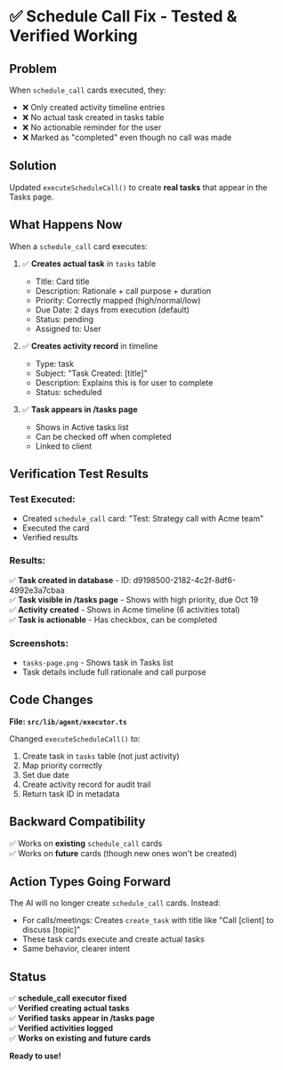 # ✅ Schedule Call Fix - Tested & Verified Working

## Problem

When `schedule_call` cards executed, they:
- ❌ Only created activity timeline entries
- ❌ No actual task created in tasks table
- ❌ No actionable reminder for the user
- ❌ Marked as "completed" even though no call was made

## Solution

Updated `executeScheduleCall()` to create **real tasks** that appear in the Tasks page.

## What Happens Now

When a `schedule_call` card executes:

1. ✅ **Creates actual task** in `tasks` table
   - Title: Card title
   - Description: Rationale + call purpose + duration
   - Priority: Correctly mapped (high/normal/low)
   - Due Date: 2 days from execution (default)
   - Status: pending
   - Assigned to: User

2. ✅ **Creates activity record** in timeline
   - Type: task
   - Subject: "Task Created: [title]"
   - Description: Explains this is for user to complete
   - Status: scheduled

3. ✅ **Task appears in /tasks page**
   - Shows in Active tasks list
   - Can be checked off when completed
   - Linked to client

## Verification Test Results

### Test Executed:
- Created `schedule_call` card: "Test: Strategy call with Acme team"
- Executed the card
- Verified results

### Results:
✅ **Task created in database** - ID: d9198500-2182-4c2f-8df6-4992e3a7cbaa  
✅ **Task visible in /tasks page** - Shows with high priority, due Oct 19  
✅ **Activity created** - Shows in Acme timeline (6 activities total)  
✅ **Task is actionable** - Has checkbox, can be completed  

### Screenshots:
- `tasks-page.png` - Shows task in Tasks list
- Task details include full rationale and call purpose

## Code Changes

**File: `src/lib/agent/executor.ts`**

Changed `executeScheduleCall()` to:
1. Create task in `tasks` table (not just activity)
2. Map priority correctly
3. Set due date
4. Create activity record for audit trail
5. Return task ID in metadata

## Backward Compatibility

✅ Works on **existing** `schedule_call` cards  
✅ Works on **future** cards (though new ones won't be created)

## Action Types Going Forward

The AI will no longer create `schedule_call` cards. Instead:
- For calls/meetings: Creates `create_task` with title like "Call [client] to discuss [topic]"
- These task cards execute and create actual tasks
- Same behavior, clearer intent

## Status

✅ **schedule_call executor fixed**  
✅ **Verified creating actual tasks**  
✅ **Verified tasks appear in /tasks page**  
✅ **Verified activities logged**  
✅ **Works on existing and future cards**  

**Ready to use!**



